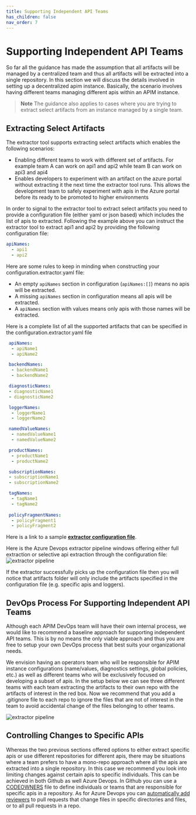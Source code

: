 ```yaml
---
title: Supporting Independent API Teams
has_children: false
nav_order: 7
---
```

# Supporting Independent API Teams
So far all the guidance has made the assumption that all artifacts will be managed by a centralized team and thus all artifacts will be extracted into a single repository. In this section we will discuss the details involved in setting up a decentralized apim instance. Basically, the scenario involves having different teams managing different apis within an APIM instance. 

> **Note**
> The guidance also applies to cases where you are trying to extract select artifacts from an instance managed by a single team.

## Extracting Select Artifacts
The extractor tool supports extracting select artifacts which enables the following scenarios:
- Enabling different teams to work with different set of artifacts. For example team A can work on api1 and api2 while team B can work on api3 and api4
- Enables developers to experiment with an artifact on the azure portal without extracting it the next time the extractor tool runs. This allows the development team to safely experiment with apis in the Azure portal before its ready to be promoted to higher environments

In order to signal to the extractor tool to extract select artifacts you need to provide a configuration file (either yaml or json based) which includes the list of apis to extracted. Following the example above you can instruct the extractor tool to extract api1 and api2 by providing the following configuration file:

```yaml
apiNames:
  - api1
  - api2
```

Here are some rules to keep in minding when constructing your configuration.extractor.yaml file:

- An empty ``apiNames`` section in configuration (``apiNames:[]``) means no apis will be extracted.
- A missing ``apiNames`` section in configuration means all apis will be extracted.
- A ``apiNames`` section with values means only apis with those names will be extracted.

Here is a complete list of all the supported artifacts that can be specified in the configuration.extractor.yaml file

```yaml
 apiNames:
  - apiName1
  - apiName2

 backendNames:
  - backendName1
  - backendName2

 diagnosticNames:
 - diagnosticName1
 - diagnosticName2

 loggerNames:
  - loggerName1
  - loggerName2

 namedValueNames:
  - namedValueName1
  - namedValueName2

 productNames:
  - productName1
  - productName2

 subscriptionNames:
 - subscriptionName1
 - subscriptionName2

 tagNames:
  - tagName1
  - tagName2
  
 policyFragmentNames:
  - policyFragment1
  - policyFragment2
```

Here is a link to a sample  [**extractor configuration file**](https://github.com/Azure/apiops/blob/main/configuration.extractor.yaml).


Here is the Azure Devops extractor pipeline windows offering either full extraction or selective api extraction through the configuration file: <br />
![extractor pipeline](../../assets/images/Extractor_Configuration.png)

If the extractor successfully picks up the configuration file then you will notice that artifacts folder will only include the artifacts specified in the configuration file (e.g. specific apis and loggers).

## DevOps Process For Supporting Independent API Teams
Although each APIM DevOps team will have their own internal process, we would like to recommend a baseline approach for supporting independent API teams. This is by no means the only viable approach and thus you are free to setup your own DevOps process that best suits your organizational needs.

We envision having an operators team who will be responsible for APIM instance configurations (name/values, diagnostics settings, global policies, etc.) as well as different teams who will be exclusively focused on developing a subset of apis. In the setup below we can see three different teams with each team extracting the artifacts to their own repo with the artifacts of interest in the red box. Now we recommend that you add a .gitignore file to each repo to ignore the files that are not of interest in the team to avoid accidental change of the files belonging to other teams.

![extractor pipeline](../../assets/images/Multi_API_Team_Devops.png)

## Controlling Changes to Specific APIs
Whereas the two previous sections offered options to either extract specific apis or use different repositories for different apis, there may be situations where a team prefers to have a mono-repo approach where all the apis are extracted into a single repository. In this case we recommend you look into limiting changes against certain apis to specific individuals. This can be achieved in both Github as well Azure Devops. In Github you can use a [CODEOWNERS](https://docs.github.com/en/repositories/managing-your-repositorys-settings-and-features/customizing-your-repository/about-code-owners) file to define individuals or teams that are responsible for specific apis in a repository. As for Azure Devops you can [automatically add reviewers](https://learn.microsoft.com/en-us/azure/devops/repos/git/branch-policies?view=azure-devops&tabs=browser#automatically-include-code-reviewers) to pull requests that change files in specific directories and files, or to all pull requests in a repo.
